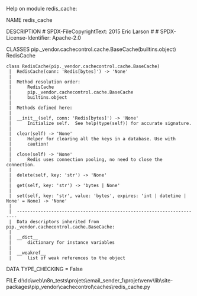 Help on module redis_cache:

NAME
    redis_cache

DESCRIPTION
    # SPDX-FileCopyrightText: 2015 Eric Larson
    #
    # SPDX-License-Identifier: Apache-2.0

CLASSES
    pip._vendor.cachecontrol.cache.BaseCache(builtins.object)
        RedisCache

    class RedisCache(pip._vendor.cachecontrol.cache.BaseCache)
     |  RedisCache(conn: 'Redis[bytes]') -> 'None'
     |
     |  Method resolution order:
     |      RedisCache
     |      pip._vendor.cachecontrol.cache.BaseCache
     |      builtins.object
     |
     |  Methods defined here:
     |
     |  __init__(self, conn: 'Redis[bytes]') -> 'None'
     |      Initialize self.  See help(type(self)) for accurate signature.
     |
     |  clear(self) -> 'None'
     |      Helper for clearing all the keys in a database. Use with
     |      caution!
     |
     |  close(self) -> 'None'
     |      Redis uses connection pooling, no need to close the connection.
     |
     |  delete(self, key: 'str') -> 'None'
     |
     |  get(self, key: 'str') -> 'bytes | None'
     |
     |  set(self, key: 'str', value: 'bytes', expires: 'int | datetime | None' = None) -> 'None'
     |
     |  ----------------------------------------------------------------------
     |  Data descriptors inherited from pip._vendor.cachecontrol.cache.BaseCache:
     |
     |  __dict__
     |      dictionary for instance variables
     |
     |  __weakref__
     |      list of weak references to the object

DATA
    TYPE_CHECKING = False

FILE
    d:\do\web\n8n_tests\projets\email_sender_1\projet\venv\lib\site-packages\pip\_vendor\cachecontrol\caches\redis_cache.py


